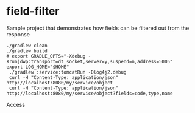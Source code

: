 # field-filter
Sample project that demonstrates how fields can be filtered out from the response
```
./gradlew clean
./gradlew build
# export GRADLE_OPTS="-Xdebug -Xrunjdwp:transport=dt_socket,server=y,suspend=n,address=5005"
export LOG_HOME="$HOME"
 ./gradlew :service:tomcatRun -Dlog4j2.debug
 curl -H "Content-Type: application/json" http://localhost:8080/my/service/object
 curl -H "Content-Type: application/json" http://localhost:8080/my/service/object?fields=code,type,name
 ```
Access 
